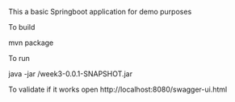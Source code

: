 This a basic Springboot application for demo purposes

To build

mvn package

To run

java -jar <pathToJar>/week3-0.0.1-SNAPSHOT.jar

To validate if it works open http://localhost:8080/swagger-ui.html 
